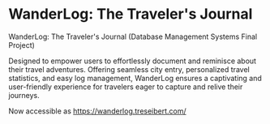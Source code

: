 # WanderLog: The Traveler's Journal
WanderLog: The Traveler's Journal (Database Management Systems Final Project)

Designed to empower users to effortlessly document and reminisce about their travel adventures. Offering seamless city entry, personalized travel statistics, and easy log management, WanderLog ensures a captivating and user-friendly experience for travelers eager to capture and relive their journeys.


Now accessible as https://wanderlog.treseibert.com/
